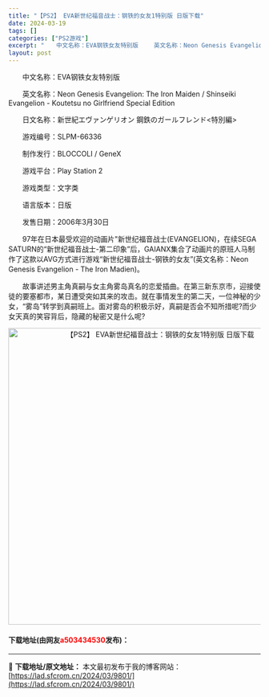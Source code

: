 ```yaml
---
title: "【PS2】 EVA新世纪福音战士：钢铁的女友1特别版 日版下载"
date: 2024-03-19
tags: []
categories: ["PS2游戏"]
excerpt: "　　中文名称：EVA钢铁女友特别版 　　英文名称：Neon Genesis Evangelion: The Iron Maiden / Shinseiki Evangelion - Koutetsu no Girlfriend Special Edition 　　日文名称：新世紀エヴァンゲリオン 鋼&hellip;"
layout: post
---
```


 <p>　　中文名称：EVA钢铁女友特别版</p> <p>　　英文名称：Neon Genesis Evangelion: The Iron Maiden / Shinseiki Evangelion - Koutetsu no Girlfriend Special Edition</p> <p>　　日文名称：新世紀エヴァンゲリオン 鋼鉄のガールフレンド&lt;特別編&gt;</p> <p>　　游戏编号：SLPM-66336</p> <p>　　制作发行：BLOCCOLI / GeneX</p> <p>　　游戏平台：Play Station 2</p> <p>　　游戏类型：文字类</p> <p>　　语言版本：日版</p> <p>　　发售日期：2006年3月30日</p> <p>　　97年在日本最受欢迎的动画片&quot;新世纪福音战士(EVANGELION)，在续SEGA SATURN的&ldquo;新世纪福音战士-第二印象&rdquo;后，GAIANX集合了动画片的原班人马制作了这款以AVG方式进行游戏&ldquo;新世纪福音战士-钢铁的女友&rdquo;(英文名称：Neon Genesis Evangelion - The Iron Madien)。</p> <p>　　故事讲述男主角真嗣与女主角雾岛真名的恋爱插曲。在第三新东京市，迎接使徒的要塞都市，某日遭受突如其来的攻击。就在事情发生的第二天，一位神秘的少女，&ldquo;雾岛&rdquo;转学到真嗣班上。面对雾岛的积极示好，真嗣是否会不知所措呢?而少女天真的笑容背后，隐藏的秘密又是什么呢?</p> <p align="center"><img align="" border="0" src="https://lad.sfcrom.cn/wp-content/uploads/2024/03/20240319_65f998d123a50.jpg" width="591" alt="【PS2】 EVA新世纪福音战士：钢铁的女友1特别版 日版下载" /></p> <p><h4>下载地址(由网友<font color="red">a503434530</font>发布)：</h4></p> 

---
📖 **下载地址/原文地址：** 本文最初发布于我的博客网站：[https://lad.sfcrom.cn/2024/03/9801/](https://lad.sfcrom.cn/2024/03/9801/)
